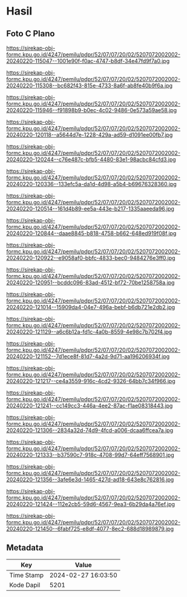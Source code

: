 # Hasil

## Foto C Plano

https://sirekap-obj-formc.kpu.go.id/4247/pemilu/pdpr/52/07/07/20/02/5207072002002-20240220-115047--1001e90f-f0ac-4747-b8df-34e47fd9f7a0.jpg

https://sirekap-obj-formc.kpu.go.id/4247/pemilu/pdpr/52/07/07/20/02/5207072002002-20240220-115308--bc682f43-815e-4733-8a6f-ab8fe40b9f6a.jpg

https://sirekap-obj-formc.kpu.go.id/4247/pemilu/pdpr/52/07/07/20/02/5207072002002-20240220-115946--f91898b9-b0ec-4c02-9486-0e573a59ae58.jpg

https://sirekap-obj-formc.kpu.go.id/4247/pemilu/pdpr/52/07/07/20/02/5207072002002-20240220-120118--a5644d7e-1228-429a-ad59-d1091ee00fb7.jpg

https://sirekap-obj-formc.kpu.go.id/4247/pemilu/pdpr/52/07/07/20/02/5207072002002-20240220-120244--c76e487c-bfb5-4480-83e1-98acbc84cfd3.jpg

https://sirekap-obj-formc.kpu.go.id/4247/pemilu/pdpr/52/07/07/20/02/5207072002002-20240220-120336--133efc5a-da1d-4d98-a5b4-b69676328360.jpg

https://sirekap-obj-formc.kpu.go.id/4247/pemilu/pdpr/52/07/07/20/02/5207072002002-20240220-120514--161d4b89-ee5a-443e-b217-1335aaeeda96.jpg

https://sirekap-obj-formc.kpu.go.id/4247/pemilu/pdpr/52/07/07/20/02/5207072002002-20240220-120844--daae8845-b818-4758-b662-648ed919f08f.jpg

https://sirekap-obj-formc.kpu.go.id/4247/pemilu/pdpr/52/07/07/20/02/5207072002002-20240220-120922--e9058af0-bbfc-4833-bec0-9484276e3ff0.jpg

https://sirekap-obj-formc.kpu.go.id/4247/pemilu/pdpr/52/07/07/20/02/5207072002002-20240220-120951--bcddc096-83ad-4512-bf72-70be1258758a.jpg

https://sirekap-obj-formc.kpu.go.id/4247/pemilu/pdpr/52/07/07/20/02/5207072002002-20240220-121014--15909da4-04e7-496a-bebf-b6db721e2db2.jpg

https://sirekap-obj-formc.kpu.go.id/4247/pemilu/pdpr/52/07/07/20/02/5207072002002-20240220-121129--a6c6b12a-fd1c-4a0b-8559-4e98c7b702f4.jpg

https://sirekap-obj-formc.kpu.go.id/4247/pemilu/pdpr/52/07/07/20/02/5207072002002-20240220-121152--7d1ece8f-81d7-4a2d-9d71-aa196206934f.jpg

https://sirekap-obj-formc.kpu.go.id/4247/pemilu/pdpr/52/07/07/20/02/5207072002002-20240220-121217--ce4a3559-916c-4cd2-9326-64bb7c34f966.jpg

https://sirekap-obj-formc.kpu.go.id/4247/pemilu/pdpr/52/07/07/20/02/5207072002002-20240220-121241--cc149cc3-446a-4ee2-87ac-f1ae08318443.jpg

https://sirekap-obj-formc.kpu.go.id/4247/pemilu/pdpr/52/07/07/20/02/5207072002002-20240220-121306--2834a32d-74d9-4fcd-a006-dcaa6ffcea7a.jpg

https://sirekap-obj-formc.kpu.go.id/4247/pemilu/pdpr/52/07/07/20/02/5207072002002-20240220-121333--b37590c7-918c-4708-99d7-64eff7568901.jpg

https://sirekap-obj-formc.kpu.go.id/4247/pemilu/pdpr/52/07/07/20/02/5207072002002-20240220-121356--3afe6e3d-1465-427d-ad18-643e8c762816.jpg

https://sirekap-obj-formc.kpu.go.id/4247/pemilu/pdpr/52/07/07/20/02/5207072002002-20240220-121424--112e2cb5-59d6-4567-9ea3-6b29da4a76ef.jpg

https://sirekap-obj-formc.kpu.go.id/4247/pemilu/pdpr/52/07/07/20/02/5207072002002-20240220-121450--6fabf725-e8df-4077-8ec2-688d18989879.jpg


## Metadata

| Key        | Value               |
| ---------- | ------------------- |
| Time Stamp | 2024-02-27 16:03:50 |
| Kode Dapil | 5201                |



